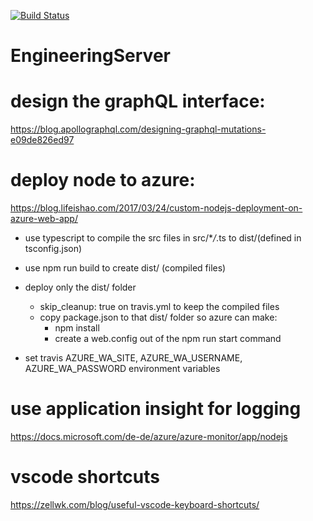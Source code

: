 [![Build Status](https://travis-ci.org/ReneCode/EngineeringServer.svg?branch=master)](https://travis-ci.org/ReneCode/EngineeringServer)

# EngineeringServer

# design the graphQL interface:

https://blog.apollographql.com/designing-graphql-mutations-e09de826ed97

# deploy node to azure:

https://blog.lifeishao.com/2017/03/24/custom-nodejs-deployment-on-azure-web-app/

- use typescript to compile the src files in src/\*_/_.ts to dist/(defined in tsconfig.json)
- use npm run build to create dist/ (compiled files)
- deploy only the dist/ folder

  - skip_cleanup: true on travis.yml to keep the compiled files
  - copy package.json to that dist/ folder so azure can make:
    - npm install
    - create a web.config out of the npm run start command

- set travis AZURE_WA_SITE, AZURE_WA_USERNAME, AZURE_WA_PASSWORD environment variables

# use application insight for logging

https://docs.microsoft.com/de-de/azure/azure-monitor/app/nodejs

# vscode shortcuts

https://zellwk.com/blog/useful-vscode-keyboard-shortcuts/

